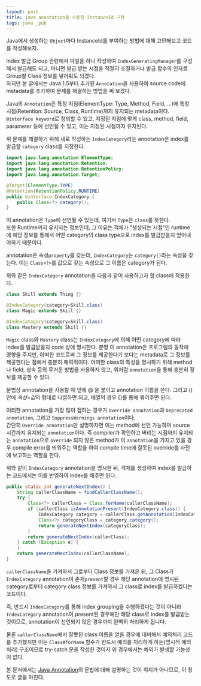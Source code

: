 ```yaml
---
layout: post
title: java annotation을 사용한 InstanceId 구현
tags: java _pub
---
```


Java에서 생성하는 `Object`마다 InstanceId를 부여하는 방법에 대해 고민해보고 코드를 작성해보자.

Index 발급 Group 관련해서 파일을 하나 작성하여 `IndexGeneratingManager`를 구성해서 발급해도 되고, 아니면 발급 받는 시점을 적절히 조절하거나 발급 함수의 인자로 Group할 Class 정보를 넣어줘도 되겠다.  
하지만 본 글에서는 Java 1.5부터 추가된 `Annotation`을 사용하여 source code에 metadata를 추가하여 문제를 해결하는 방법을 써 보겠다.

Java의 `Annotation`은 특정 지점(ElementType: Type, Method, Field, ...)에 특정 시점(Retention: Source, Class, Runtime)까지 유지되는 metadata이다.  
`@interface keyword`로 정의할 수 있고, 지정된 지점에 맞게 class, method, field, parameter 등에 선언될 수 있고, 이는 지정된 시점까지 유지된다.

위 문제를 해결하기 위해 새로 작성하는 `IndexCategory`라는 annotation은 index를 발급할 `category` class를 지정한다.

```java
import java.lang.annotation.ElementType;
import java.lang.annotation.Retention;
import java.lang.annotation.RetentionPolicy;
import java.lang.annotation.Target;

@Target(ElementType.TYPE)
@Retention(RetentionPolicy.RUNTIME)
public @interface IndexCategory {
	public Class<?> category();
}
```

이 annotation은 `Type`에 선언될 수 있는데, 여기서 `Type`은 `class`를 뜻한다.  
또한 Runtime까지 유지되는 정보인데, 그 이유는 객체가 "생성되는 시점"인 runtime에 해당 정보를 통해서 어떤 category의 class type으로 index를 발급받을지 얻어내야하기 때문이다.

annotation은 속성`property`를 갖는데, `IndexCategory`는 `category()`라는 속성을 갖는다. 이는 `Class<?>`를 값으로 갖는 속성으로 그 이름은 category가 된다.

위와 같은 `IndexCategory` annotation을 다음과 같이 사용하고자 할 class에 적용한다.

```java
class Skill extends Thing {}

@IndexCategory(category=Skill.class)
class Magic extends Skill {}

@IndexCategory(category=Skill.class)
class Mastery extends Skill {}
```

`Magic` class와 `Mastery` class는 `IndexCategory`에 의해 어떤 category에 따라 index를 발급받을지 code 상에 명시한다.
분명 이 annotation은 프로그램의 동작에 영향을 주지만, 어떠한 코드로써 그 정보를 제공한다기 보다는 metadata로 그 정보를 제공한다는 점에서 충분히 매력적이다. 어떠한 class의 특성을 명시하기 위해 method나 field, 상속 등의 무거운 방법을 사용하지 않고, 위처럼 `annotation`을 통해 충분히 정보를 제공할 수 있다.

문법상 annotation을 사용할 때 앞에 @ 을 붙이고 annotation 이름을 쓴다. 그리고 () 안에 *속성=값*의 형태로 나열하면 되고, 배열의 경우 {}를 통해 묶어주면 된다.

이러한 annotation을 가장 많이 접하는 경우가 `Override annotation`과 `Deprecated annotation`, 그리고 `SuppressWarnings annotation`이다.  
간단히 `Override annotation`만 설명하자면 이는 method에 선언 가능하며 source 시간까지 유지되는 `annotation`이다. 즉 compiler가 확인하고 버리는 시점까지 유지되는 `annotation`으로 `override` 되지 않은 method가 이 `annotation`을 가지고 있을 경우 compile error를 띄워주는 역할을 하여 compile time에 잘못된 override를 사전에 보고하는 역할을 한다.

위와 같이 `IndexCategory` annotation을 명시한 뒤, 객체를 생성하여 index를 발급하는 코드에서는 이를 반영하여 index를 해주면 된다.

```java
public static int generateNextIndex() {
	String callerClassName = findCallerClassName();
	try {
		Class<?> callerClass = Class.forName(callerClassName);
		if (callerClass.isAnnotationPresent(IndexCategory.class)) {
			IndexCategory category = callerClass.getAnnotation(IndexCategory.class);
			Class<?> categoryClass = category.category();
			return generateNextIndex(categoryClass);
		}
		return generateNextIndex(callerClass);
	} catch (Exception e) {
	}
	return generateNextIndex(callerClassName);
}
```

`callerClassName`을 가져와서 그로부터 Class 정보를 가져온 뒤, 그 Class가 `IndexCategory` annotation이 존재`present`할 경우 해당 annotation에 명시된 category로부터 category class 정보를 가져와서 그 class로 index를 발급하겠다는 코드이다.

즉, 반드시 `IndexCategory`를 통해 index grouping을 수행하겠다는 것이 아니라 `IndexCategory` annotation이 present된 경우에만 해당 class로 index를 발급받는 것이므로, annotation이 선언되지 않은 경우까지 완벽히 처리하게 됩니다.

물론 `callerClassName`에서 잘못된 class 이름을 얻을 경우에 대비해서 예외처리 코드를 추가했지만 이는 `Class#forName` 함수가 반드시 예외를 처리하게 하는(명시적 예외처리) 구조이므로 try-catch 문을 작성한 것이지 위 경우에서는 예외가 발생할 가능성이 없다.

본 문서에서는 [Java Annotation](http://en.wikipedia.org/wiki/Annotation#Java_annotations)의 문법에 대해 설명하는 것이 취지가 아니므로, 이 정도로 글을 마친다.